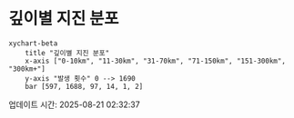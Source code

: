 # 깊이별 지진 분포

```mermaid
xychart-beta
    title "깊이별 지진 분포"
    x-axis ["0-10km", "11-30km", "31-70km", "71-150km", "151-300km", "300km+"]
    y-axis "발생 횟수" 0 --> 1690
    bar [597, 1688, 97, 14, 1, 2]
```

업데이트 시간: 2025-08-21 02:32:37
